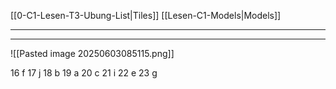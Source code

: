 [[0-C1-Lesen-T3-Ubung-List|Tiles]]
[[Lesen-C1-Models|Models]]

---
---
![[Pasted image 20250603085115.png]]

16 f
17 j
18 b
19 a
20 c 
21 i
22 e
23 g